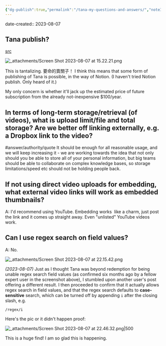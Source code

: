 ```yaml
---
{"dg-publish":true,"permalink":"/tana-my-questions-and-answers/","noteIcon":"2","created":"","updated":""}
---
```


date-created:: 2023-08-07

## Tana publish?

[src](https://tana.pub)

![_attachments/Screen Shot 2023-08-07 at 15.22.21.png](/img/user/_attachments/Screen%20Shot%202023-08-07%20at%2015.22.21.png)

This is tantalizing. 要命的賣關子！ I think this means that some form of publishing of Tana is possible, in the way of Notion. (I haven't tried Notion publish. Only heard of it.)

My only concern is whether it'll jack up the estimated price of future subscription from the already not-inexpensive $100/year. 
## In terms of long-term storage/retrieval (of videos), what is upload limit/file and total storage? Are we better off linking externally, e.g. a Dropbox link to the video?

#answer/authority/quote
It should be enough for all reasonable usage, and we will keep increasing it - we are working towards the idea that not only should you be able to store all of your personal information, but big teams should be able to collaborate on complex knowledge bases, so storage limitations/speed etc should not be holding people back.

## If not using direct video uploads for embedding, what external video links will work as embedded thumbnails?

A: I'd recommend using YouTube. Embedding works  like a charm, just post the link and it comes up straight away. Even "unlisted" YouTube videos work.
## Can I use regex search on field values?

A: No.

![_attachments/Screen Shot 2023-08-07 at 22.15.42.png](/img/user/_attachments/Screen%20Shot%202023-08-07%20at%2022.15.42.png)

*(2023-08-07)* Just as I thought Tana was beyond redemption for being unable regex search field values (as confirmed six months ago by a fellow expert user in the screenshot above), I stumbled upon another user's post offering a different result. I then proceeded to confirm that it actually allows regex search in field values, and that the regex search defaults to **case-sensitive** search, which can be turned off by appending `i` after the closing slash, e.g.

`/regex/i`

Here's the pic or it didn't happen proof:

![_attachments/Screen Shot 2023-08-07 at 22.46.32.png|500](/img/user/_attachments/Screen%20Shot%202023-08-07%20at%2022.46.32.png)

This is a huge find! I am so glad this is happening.